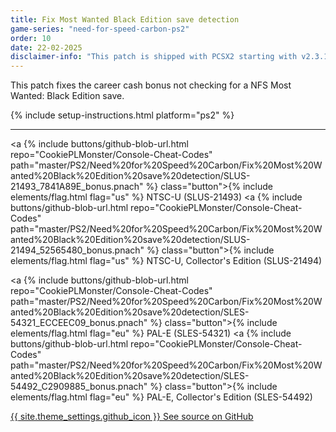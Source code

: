 ```yaml
---
title: Fix Most Wanted Black Edition save detection
game-series: "need-for-speed-carbon-ps2"
order: 10
date: 22-02-2025
disclaimer-info: "This patch is shipped with PCSX2 starting with v2.3.174."
---
```


This patch fixes the career cash bonus not checking for a NFS Most Wanted: Black Edition save.

{% include setup-instructions.html platform="ps2" %}

***

<a {% include buttons/github-blob-url.html repo="CookiePLMonster/Console-Cheat-Codes" path="master/PS2/Need%20for%20Speed%20Carbon/Fix%20Most%20Wanted%20Black%20Edition%20save%20detection/SLUS-21493_7841A89E_bonus.pnach" %} class="button">{% include elements/flag.html flag="us" %} NTSC-U (SLUS-21493)</a>
<a {% include buttons/github-blob-url.html repo="CookiePLMonster/Console-Cheat-Codes" path="master/PS2/Need%20for%20Speed%20Carbon/Fix%20Most%20Wanted%20Black%20Edition%20save%20detection/SLUS-21494_52565480_bonus.pnach" %} class="button">{% include elements/flag.html flag="us" %} NTSC-U, Collector's Edition (SLUS-21494)</a>

<a {% include buttons/github-blob-url.html repo="CookiePLMonster/Console-Cheat-Codes" path="master/PS2/Need%20for%20Speed%20Carbon/Fix%20Most%20Wanted%20Black%20Edition%20save%20detection/SLES-54321_ECCEEC09_bonus.pnach" %} class="button">{% include elements/flag.html flag="eu" %} PAL-E (SLES-54321)</a>
<a {% include buttons/github-blob-url.html repo="CookiePLMonster/Console-Cheat-Codes" path="master/PS2/Need%20for%20Speed%20Carbon/Fix%20Most%20Wanted%20Black%20Edition%20save%20detection/SLES-54492_C2909885_bonus.pnach" %} class="button">{% include elements/flag.html flag="eu" %} PAL-E, Collector's Edition (SLES-54492)</a>

<a href="https://github.com/CookiePLMonster/Console-Cheat-Codes/tree/master/PS2/Need%20for%20Speed%20Pro%20Street/Fix%20Most%20Wanted%20Black%20Edition%20save%20detection" class="button github" target="_blank">{{ site.theme_settings.github_icon }} See source on GitHub</a>
